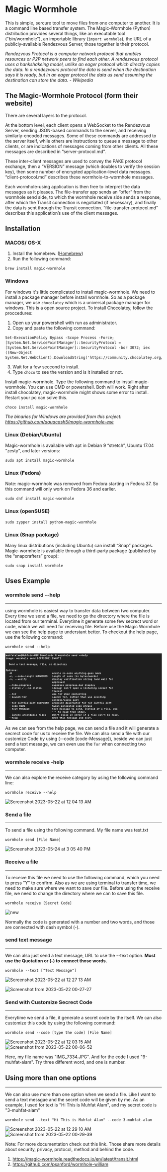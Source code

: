# Magic Wormhole
This is simple, sercure tool to move files from one computer to another. It is a command line based transfer system. The Magic-Wormhole (Python) distribution provides several things, like an executable tool ("bin/wormhole"), an importable library (```import wormhole```), the URL of a publicly-available Rendezvous Server, those together is their protocol. 

*Rendezvous Protocol is a computer network protocol that enables resources or P2P network peers to find each other. A rendezvous protocol uses a hankshakeing model, unlike an eager protocol which directly copies the data. In a rendezvours protocol the data is send when the destination says it is ready, but in an eager protocol the data us send assuming the destination can store the data. - Wikipedia*

## The Magic-Wormhole Protocol (form their website)
There are several layers to the protocol.

At the bottom level, each client opens a WebSocket to the Rendezvous Server, sending JSON-based commands to the server, and receiving similarly-encoded messages. Some of these commands are addressed to the server itself, while others are instructions to queue a message to other clients, or are indications of messages coming from other clients. All these messages are described in “server-protocol.md”.

These inter-client messages are used to convey the PAKE protocol exchange, then a “VERSION” message (which doubles to verify the session key), then some number of encrypted application-level data messages. “client-protocol.md” describes these wormhole-to-wormhole messages.

Each wormhole-using application is then free to interpret the data messages as it pleases. The file-transfer app sends an “offer” from the wormhole send side, to which the wormhole receive side sends a response, after which the Transit connection is negotiated (if necessary), and finally the data is sent through the Transit connection. “file-transfer-protocol.md” describes this application’s use of the client messages.


## Installation

### MACOS/ OS-X
1. Install the homebrew. ([Homebrew](https://brew.sh/))
2. Run the following command:

```
brew install magic-wormhole
```


### Windows
For windows it's little complicated to install magic-wormhole. We need to install a package manager before install wormhole. So as a package manager, we use ```chocolatey``` which is a universal package manager for windows. This is a open source project. 
To install Chocolatey, follow the proccedures:
1. Open up your powershell with run as administrator.
2. Copy and paste the following command:

```
Set-ExecutionPolicy Bypass -Scope Process -Force; [System.Net.ServicePointManager]::SecurityProtocol = [System.Net.ServicePointManager]::SecurityProtocol -bor 3072; iex ((New-Object System.Net.WebClient).DownloadString('https://community.chocolatey.org/install.ps1'))
```

3. Wait for a few seccond to install. 
4. Type ```choco``` to see the version and is it installed or not. 

Install magic-wormhole.
Type the following command to install magic-wormhole. You can use CMD or powershell. Both will work. Right after install chocolatey, magic-wormhole might shows some error to install. Restart your pc can solve this. 

```
choco install magic-wormhole
```
*The binaries for Windows are provided from this project: https://github.com/aquacash5/magic-wormhole-exe*


### Linux (Debian/Ubuntu)
Magic-wormhole is available with apt in Debian 9 “stretch”, Ubuntu 17.04 “zesty”, and later versions:

```
sudo apt install magic-wormhole
```


### Linux (Fedora)
Note: magic-wormhole was removed from Fedora starting in Fedora 37. So this command will only work on Fedora 36 and earlier.

```
sudo dnf install magic-wormhole
```


### Linux (openSUSE)

```
sudo zypper install python-magic-wormhole
```


### Linux (Snap package)
Many linux distributions (including Ubuntu) can install “Snap” packages. Magic-wormhole is available through a third-party package (published by the “snapcrafters” group):

```
sudo snap install wormhole
```



## Uses Example

### wormhole send --help
------------------------
using wormhole is easiest way to transfer data between two computer. Every time we send a file, we need to go the directory where the file is located from our terminal. Everytime it generate some few secrect word or code, which we will need for receiving file. Before use the Magic Wormhole we can see the help page to understant better. To checkout the help page, use the following command:

```
wormhole send --help
```

 <img src="photo 1.png">

As we can see from the help page, we can send a file and it will generate a secrect code for us to receive the file. We can also send a file with our customize Code by using (--code [code-Message]), beside we can just send a text message, we can even use the ```Tor``` when connecting two computer. 



### wormhole receive -help
------------------------
We can also explore the receive category by using the following command line:

```
wormhole receive --help
```

![Screenshot 2023-05-22 at 12 04 13 AM](https://github.com/baishakh22/Tools/assets/93491482/dd40f917-0f1e-4c95-9a4e-b215a100542e)



### Send a file 
------------------------
To send a file using the following command. My file name was test.txt

```
wormhole send [File Name]
```

![Screenshot 2023-05-24 at 3 05 40 PM](https://github.com/baishakh22/Tools/assets/93491482/74ac0e0c-b52c-4ba1-b77f-c64c606adf11)



### Receive a file
------------------------
To receive this file we need to use the following command, which you need to press "Y" to confirm. Also as we are using terminal to transfer time, we need to make sure where we want to save our file. Before using the receive file, we need to change the directory where we can to save this file. 

```
wormhole receive [Secret Code]
```

![new](https://github.com/baishakh22/Tools/assets/93491482/9538e079-6318-44a4-807a-4fd70103ac29)

Normally the code is generated with a number and two words, and those are connected with dash symbol (-).



### send text message
------------------------
We can also just send a text message, URL to use the --text option. **Must use the Quotation or (-) to connect those words.**

```
wormhole --text ["Text Message"]
```

![Screenshot 2023-05-22 at 12 27 13 AM](https://github.com/baishakh22/Tools/assets/93491482/5eb93140-35e4-46f2-a60f-5250545c9166)

![Screenshot from 2023-05-22 00-27-27](https://github.com/baishakh22/Tools/assets/93491482/b7a705bf-392d-4312-914b-ce593e73b2e5)



### Send with Customize Secrect Code
------------------------
Everytime we send a file, it generate a secret code by the itself. We can also customize this code by using the following command:

```
wormhole send --code [type the code] [File Name]
```

![Screenshot 2023-05-22 at 12 03 15 AM](https://github.com/baishakh22/Tools/assets/93491482/ffd14bfe-8905-4c33-b24c-8e0ff49ed2c7)
![Screenshot from 2023-05-22 00-06-52](https://github.com/baishakh22/Tools/assets/93491482/7c0c5cf8-9c12-4294-a112-9504be9959f4)

Here, my file name was "IMG_7334.JPG". And for the code I used "9-muhfat-alam". Try three different word, and one is number. 


## Using more than one options
------------------------
We can also use more than one option when we send a file. Like I want to send a text messgae and the secret code will be given by me. As an example, I used for text is "Hi This is Muhfat Alam", and my secret code is "3-muhfat-alam"

```
wormhole send --text "Hi This is Muhfat Alam" --code 3-muhfat-alam
```

![Screenshot 2023-05-22 at 12 29 10 AM](https://github.com/baishakh22/Tools/assets/93491482/cb2ee506-09a6-427f-808c-15fe8f7ca7ed)
![Screenshot from 2023-05-22 00-29-39](https://github.com/baishakh22/Tools/assets/93491482/a5930293-e678-4d03-99e5-83bca0619f15)






Note: For more documentation check out this link. Those share more details about security, privacy, protocol, method and behind the code.
1. https://magic-wormhole.readthedocs.io/en/latest/transit.html
2. https://github.com/psanford/wormhole-william











